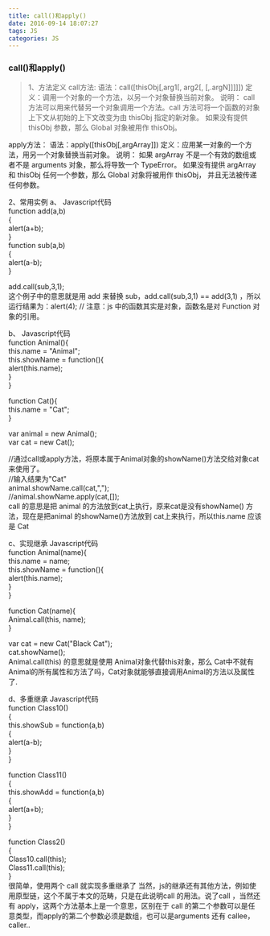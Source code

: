 ```yaml
---
title: call()和apply()
date: 2016-09-14 18:07:27
tags: JS
categories: JS
---
```


### call()和apply()

> 1、方法定义
call方法: 
语法：call([thisObj[,arg1[, arg2[,   [,.argN]]]]]) 
定义：调用一个对象的一个方法，以另一个对象替换当前对象。 
说明： 
call 方法可以用来代替另一个对象调用一个方法。call 方法可将一个函数的对象上下文从初始的上下文改变为由 thisObj 指定的新对象。 
如果没有提供 thisObj 参数，那么 Global 对象被用作 thisObj。 

apply方法： 
语法：apply([thisObj[,argArray]]) 
定义：应用某一对象的一个方法，用另一个对象替换当前对象。 
说明： 
如果 argArray 不是一个有效的数组或者不是 arguments 对象，那么将导致一个 TypeError。 
如果没有提供 argArray 和 thisObj 任何一个参数，那么 Global 对象将被用作 thisObj， 并且无法被传递任何参数。
 
2、常用实例
a、
Javascript代码  
  function add(a,b)  
  {  
       alert(a+b);  
   }  
   function sub(a,b)  
   {  
       alert(a-b);  
   }  
     
   add.call(sub,3,1);   
 这个例子中的意思就是用 add 来替换 sub，add.call(sub,3,1) == add(3,1) ，所以运行结果为：alert(4); // 注意：js 中的函数其实是对象，函数名是对 Function 对象的引用。
 
b、
Javascript代码  
   function Animal(){    
       this.name = "Animal";    
       this.showName = function(){    
           alert(this.name);    
       }    
   }    
     
   function Cat(){    
       this.name = "Cat";    
   }    
      
   var animal = new Animal();    
   var cat = new Cat();    
       
   //通过call或apply方法，将原本属于Animal对象的showName()方法交给对象cat来使用了。    
   //输入结果为"Cat"    
   animal.showName.call(cat,",");    
   //animal.showName.apply(cat,[]);  
 call 的意思是把 animal 的方法放到cat上执行，原来cat是没有showName() 方法，现在是把animal 的showName()方法放到 cat上来执行，所以this.name 应该是 Cat
 
c、实现继承
Javascript代码  
   function Animal(name){      
       this.name = name;      
       this.showName = function(){      
           alert(this.name);      
       }      
   }      
       
   function Cat(name){    
       Animal.call(this, name);    
   }      
       
   var cat = new Cat("Black Cat");     
   cat.showName();  
 Animal.call(this) 的意思就是使用 Animal对象代替this对象，那么 Cat中不就有Animal的所有属性和方法了吗，Cat对象就能够直接调用Animal的方法以及属性了.
 
d、多重继承
Javascript代码  
   function Class10()  
   {  
       this.showSub = function(a,b)  
       {  
           alert(a-b);  
       }  
   }  
     
   function Class11()  
   {  
       this.showAdd = function(a,b)  
       {  
           alert(a+b);  
       }  
   }  
     
   function Class2()  
   {  
       Class10.call(this);  
       Class11.call(this);  
   }  
 很简单，使用两个 call 就实现多重继承了
当然，js的继承还有其他方法，例如使用原型链，这个不属于本文的范畴，只是在此说明call 的用法。说了call ，当然还有 apply，这两个方法基本上是一个意思，区别在于 call 的第二个参数可以是任意类型，而apply的第二个参数必须是数组，也可以是arguments
还有 callee，caller..